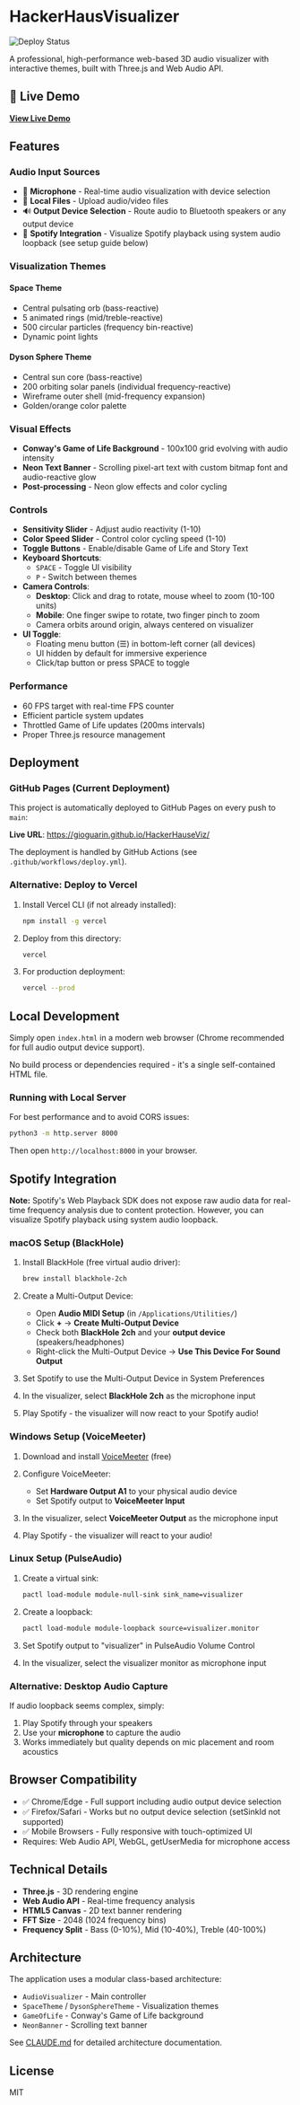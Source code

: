 # HackerHausVisualizer

![Deploy Status](https://github.com/gioguarin/HackerHauseViz/actions/workflows/deploy.yml/badge.svg)

A professional, high-performance web-based 3D audio visualizer with interactive themes, built with Three.js and Web Audio API.

## 🚀 Live Demo

**[View Live Demo](https://gioguarin.github.io/HackerHauseViz/)**

## Features

### Audio Input Sources
- 🎤 **Microphone** - Real-time audio visualization with device selection
- 📁 **Local Files** - Upload audio/video files
- 🔊 **Output Device Selection** - Route audio to Bluetooth speakers or any output device
- 🎵 **Spotify Integration** - Visualize Spotify playback using system audio loopback (see setup guide below)

### Visualization Themes

#### Space Theme
- Central pulsating orb (bass-reactive)
- 5 animated rings (mid/treble-reactive)
- 500 circular particles (frequency bin-reactive)
- Dynamic point lights

#### Dyson Sphere Theme
- Central sun core (bass-reactive)
- 200 orbiting solar panels (individual frequency-reactive)
- Wireframe outer shell (mid-frequency expansion)
- Golden/orange color palette

### Visual Effects

- **Conway's Game of Life Background** - 100x100 grid evolving with audio intensity
- **Neon Text Banner** - Scrolling pixel-art text with custom bitmap font and audio-reactive glow
- **Post-processing** - Neon glow effects and color cycling

### Controls

- **Sensitivity Slider** - Adjust audio reactivity (1-10)
- **Color Speed Slider** - Control color cycling speed (1-10)
- **Toggle Buttons** - Enable/disable Game of Life and Story Text
- **Keyboard Shortcuts**:
  - `SPACE` - Toggle UI visibility
  - `P` - Switch between themes
- **Camera Controls**:
  - **Desktop**: Click and drag to rotate, mouse wheel to zoom (10-100 units)
  - **Mobile**: One finger swipe to rotate, two finger pinch to zoom
  - Camera orbits around origin, always centered on visualizer
- **UI Toggle**:
  - Floating menu button (☰) in bottom-left corner (all devices)
  - UI hidden by default for immersive experience
  - Click/tap button or press SPACE to toggle

### Performance

- 60 FPS target with real-time FPS counter
- Efficient particle system updates
- Throttled Game of Life updates (200ms intervals)
- Proper Three.js resource management

## Deployment

### GitHub Pages (Current Deployment)

This project is automatically deployed to GitHub Pages on every push to `main`:

**Live URL**: https://gioguarin.github.io/HackerHauseViz/

The deployment is handled by GitHub Actions (see `.github/workflows/deploy.yml`).

### Alternative: Deploy to Vercel

1. Install Vercel CLI (if not already installed):
   ```bash
   npm install -g vercel
   ```

2. Deploy from this directory:
   ```bash
   vercel
   ```

3. For production deployment:
   ```bash
   vercel --prod
   ```

## Local Development

Simply open `index.html` in a modern web browser (Chrome recommended for full audio output device support).

No build process or dependencies required - it's a single self-contained HTML file.

### Running with Local Server

For best performance and to avoid CORS issues:

```bash
python3 -m http.server 8000
```

Then open `http://localhost:8000` in your browser.

## Spotify Integration

**Note:** Spotify's Web Playback SDK does not expose raw audio data for real-time frequency analysis due to content protection. However, you can visualize Spotify playback using system audio loopback.

### macOS Setup (BlackHole)

1. Install BlackHole (free virtual audio driver):
   ```bash
   brew install blackhole-2ch
   ```

2. Create a Multi-Output Device:
   - Open **Audio MIDI Setup** (in `/Applications/Utilities/`)
   - Click **+** → **Create Multi-Output Device**
   - Check both **BlackHole 2ch** and your **output device** (speakers/headphones)
   - Right-click the Multi-Output Device → **Use This Device For Sound Output**

3. Set Spotify to use the Multi-Output Device in System Preferences

4. In the visualizer, select **BlackHole 2ch** as the microphone input

5. Play Spotify - the visualizer will now react to your Spotify audio!

### Windows Setup (VoiceMeeter)

1. Download and install [VoiceMeeter](https://vb-audio.com/Voicemeeter/) (free)

2. Configure VoiceMeeter:
   - Set **Hardware Output A1** to your physical audio device
   - Set Spotify output to **VoiceMeeter Input**

3. In the visualizer, select **VoiceMeeter Output** as the microphone input

4. Play Spotify - the visualizer will react to your audio!

### Linux Setup (PulseAudio)

1. Create a virtual sink:
   ```bash
   pactl load-module module-null-sink sink_name=visualizer
   ```

2. Create a loopback:
   ```bash
   pactl load-module module-loopback source=visualizer.monitor
   ```

3. Set Spotify output to "visualizer" in PulseAudio Volume Control

4. In the visualizer, select the visualizer monitor as microphone input

### Alternative: Desktop Audio Capture

If audio loopback seems complex, simply:
1. Play Spotify through your speakers
2. Use your **microphone** to capture the audio
3. Works immediately but quality depends on mic placement and room acoustics

## Browser Compatibility

- ✅ Chrome/Edge - Full support including audio output device selection
- ✅ Firefox/Safari - Works but no output device selection (setSinkId not supported)
- ✅ Mobile Browsers - Fully responsive with touch-optimized UI
- Requires: Web Audio API, WebGL, getUserMedia for microphone access

## Technical Details

- **Three.js** - 3D rendering engine
- **Web Audio API** - Real-time frequency analysis
- **HTML5 Canvas** - 2D text banner rendering
- **FFT Size** - 2048 (1024 frequency bins)
- **Frequency Split** - Bass (0-10%), Mid (10-40%), Treble (40-100%)

## Architecture

The application uses a modular class-based architecture:
- `AudioVisualizer` - Main controller
- `SpaceTheme` / `DysonSphereTheme` - Visualization themes
- `GameOfLife` - Conway's Game of Life background
- `NeonBanner` - Scrolling text banner

See [CLAUDE.md](./CLAUDE.md) for detailed architecture documentation.

## License

MIT